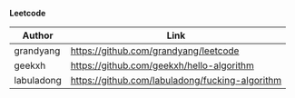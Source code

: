 **Leetcode**

| Author      | Link |
| ----------- | ----------- |
| grandyang      | https://github.com/grandyang/leetcode       |
| geekxh   | https://github.com/geekxh/hello-algorithm |
| labuladong   | https://github.com/labuladong/fucking-algorithm |
